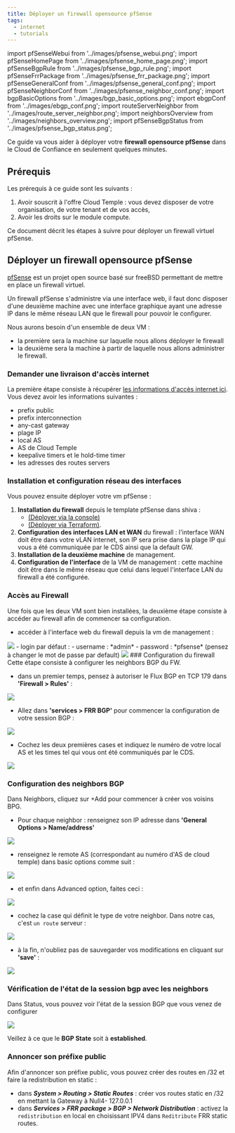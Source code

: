 ```yaml
---
title: Déployer un firewall opensource pfSense
tags:
  - internet
  - tutorials
---
```

import pfSenseWebui from '../images/pfsense_webui.png';
import pfSenseHomePage from '../images/pfsense_home_page.png';
import pfSenseBgpRule from '../images/pfsense_bgp_rule.png';
import pfSenseFrrPackage from '../images/pfsense_frr_package.png';
import pfSenseGeneralConf from '../images/pfsense_general_conf.png';
import pfSenseNeighborConf from '../images/pfsense_neighbor_conf.png';
import bgpBasicOptions from '../images/bgp_basic_options.png';
import ebgpConf from '../images/ebgp_conf.png';
import routeServerNeighbor from '../images/route_server_neighbor.png';
import neighborsOverview from '../images/neighbors_overview.png';
import pfSenseBgpStatus from '../images/pfsense_bgp_status.png';

Ce guide va vous aider à déployer votre __firewall opensource pfSense__ dans le Cloud de Confiance en seulement quelques minutes.

## Prérequis

Les prérequis à ce guide sont les suivants :

1. Avoir souscrit à l'offre Cloud Temple : vous devez disposer de votre organisation, de votre tenant et de vos accès,
2. Avoir les droits sur le module compute.

Ce document décrit les étapes à suivre pour déployer un firewall virtuel pfSense.

## Déployer un firewall opensource pfSense

[pfSense](https://www.pfsense.org) est un projet open source basé sur freeBSD permettant de mettre en place un firewall virtuel.

Un firewall pfSense s'administre via une interface web, il faut donc disposer d'une deuxième machine
avec une interface graphique ayant une adresse IP dans le même réseau LAN que le firewall pour pouvoir le configurer.

Nous aurons besoin d'un ensemble de deux VM :

- la première sera la machine sur laquelle nous allons déployer le firewall
- la deuxième sera la machine à partir de laquelle nous allons administrer le firewall.

### Demander une livraison d'accès internet

La première étape consiste à récupérer [les informations d'accès internet ici](https://docs.cloud-temple.com/network/internet/quickstart#gestion-de-vos-connectivites-internet).
 Vous devez avoir les informations suivantes :

- prefix public
- prefix interconnection
- any-cast gateway
- plage IP
- local AS
- AS de Cloud Temple
- keepalive timers et le hold-time timer
- les adresses des routes servers

### Installation et configuration réseau des interfaces

Vous pouvez ensuite déployer votre vm pfSense :

1. __Installation du firewall__ depuis le template pfSense dans shiva :
    - [(Déployer via la console)](../../../iaas_vmware/tutorials/deploy_vm_template)
    - [(Déployer via Terraform)](../../../iaas_vmware/tutorials/deploy_vm_terraform).
2. __Configuration des interfaces LAN et WAN__ du firewall : l'interface WAN doit être dans votre vLAN internet, son IP sera prise dans la plage IP qui vous a été communiquée par le CDS ainsi que la default GW.
3. __Installation de la deuxième machine__ de management.
4. __Configuration de l'interface__ de la VM de management : cette machine doit être dans le même réseau que celui dans lequel l'interface LAN du firewall a été configurée.

### Accès au Firewall

Une fois que les deux VM sont bien installées, la deuxième étape consiste à accéder au firewall afin de commencer sa configuration.

- accéder à l'interface web du firewall depuis la vm de management :

<img src={pfSenseWebui} />
- login par défaut :
    - username : *admin*
    - password : *pfsense* (pensez à changer le mot de passe par default)

<img src={pfSenseHomePage} />
### Configuration du firewall
Cette étape consiste à configurer les neighbors BGP du FW.

- dans un premier temps, pensez à autoriser le Flux BGP en TCP 179 dans __'Firewall > Rules'__ :

<img src={pfSenseBgpRule} />

- Allez dans __'services > FRR BGP'__ pour commencer la configuration de votre session BGP :

<img src={pfSenseFrrPackage} />

- Cochez les deux premières cases et indiquez le numéro de votre local AS et les times tel qui vous ont été communiqués par le CDS.

<img src={pfSenseGeneralConf} />

### Configuration des neighbors BGP

Dans Neighbors, cliquez sur +Add pour commencer à créer vos voisins BPG.

- Pour chaque neighbor : renseignez son IP adresse dans __'General Options > Name/address'__

<img src={pfSenseNeighborConf} />

- renseignez le remote AS (correspondant au numéro d'AS de cloud temple) dans basic options comme suit :

<img src={bgpBasicOptions} />

- et enfin dans Advanced option, faites ceci :

<img src={ebgpConf} />

- cochez la case qui définit le type de votre neighbor. Dans notre cas, c'est ``un route`` serveur :

<img src={routeServerNeighbor} />

- à la fin, n'oubliez pas de sauvegarder vos modifications en cliquant sur __'save'__ :

<img src={neighborsOverview} />

### Vérification de l'état de la session bgp avec les neighbors

Dans Status, vous pouvez voir l'état de la session BGP que vous venez de configurer

<img src={pfSenseBgpStatus} />

Veillez à ce que le __BGP State__ soit à __established__.

### Annoncer son préfixe public

Afin d'annoncer son préfixe public, vous pouvez créer des routes en /32 et faire la redistribution en static :

- dans __*System > Routing > Static Routes*__ : créer vos routes static en /32 en mettant la Gateway à Null4- 127.0.0.1
- dans __*Services > FRR package > BGP > Network Distribution*__ : activez la ``redistribution`` en local en choisissant IPV4 dans ``Reditribute`` FRR static routes.
